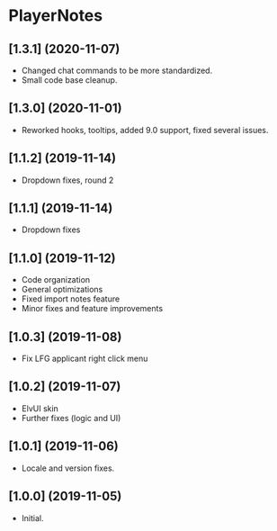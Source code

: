 # PlayerNotes

## [1.3.1] (2020-11-07)
- Changed chat commands to be more standardized.
- Small code base cleanup.

## [1.3.0] (2020-11-01)
- Reworked hooks, tooltips, added 9.0 support, fixed several issues.

## [1.1.2] (2019-11-14)
- Dropdown fixes, round 2

## [1.1.1] (2019-11-14)
- Dropdown fixes

## [1.1.0] (2019-11-12)
- Code organization
- General optimizations
- Fixed import notes feature
- Minor fixes and feature improvements

## [1.0.3] (2019-11-08)
- Fix LFG applicant right click menu

## [1.0.2] (2019-11-07)
- ElvUI skin
- Further fixes (logic and UI)

## [1.0.1] (2019-11-06)
- Locale and version fixes.

## [1.0.0] (2019-11-05)
- Initial.  
